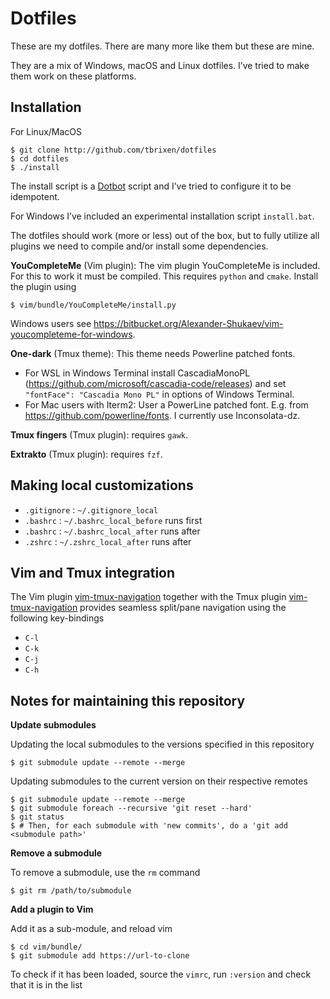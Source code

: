 # Dotfiles

These are my dotfiles. There are many more like them but these are mine. 

They are a mix of Windows, macOS and Linux dotfiles. I’ve tried to make them work on these platforms.


## Installation

For Linux/MacOS

    $ git clone http://github.com/tbrixen/dotfiles
    $ cd dotfiles
    $ ./install

The install script is a [Dotbot][dotbot] script and I’ve tried to configure it to be idempotent.

For Windows I’ve included an experimental installation script `install.bat`.

The dotfiles should work (more or less) out of the box, but to fully utilize all plugins we need to compile and/or install some dependencies.

**YouCompleteMe** (Vim plugin):
The vim plugin YouCompleteMe is included. For this to work it must be compiled. This requires `python` and `cmake`. Install the plugin using

    $ vim/bundle/YouCompleteMe/install.py

Windows users see https://bitbucket.org/Alexander-Shukaev/vim-youcompleteme-for-windows.

**One-dark** (Tmux theme):
This theme needs Powerline patched fonts.

* For WSL in Windows Terminal install CascadiaMonoPL (https://github.com/microsoft/cascadia-code/releases) and set `"fontFace": "Cascadia Mono PL"` in options of Windows Terminal.
* For Mac users with Iterm2: User a PowerLine patched font. E.g. from https://github.com/powerline/fonts. I currently use Inconsolata-dz.

**Tmux fingers** (Tmux plugin): requires `gawk`.

**Extrakto** (Tmux plugin): requires `fzf`.


## Making local customizations

* `.gitignore` : `~/.gitignore_local`
* `.bashrc` : `~/.bashrc_local_before` runs first
* `.bashrc` : `~/.bashrc_local_after` runs after
* `.zshrc` : `~/.zshrc_local_after` runs after


## Vim and Tmux integration

The Vim plugin [vim-tmux-navigation](https://github.com/christoomey/vim-tmux-navigator) together with the Tmux plugin [vim-tmux-navigation](https://github.com/christoomey/vim-tmux-navigator) provides seamless split/pane navigation using the following key-bindings

* `C-l`
* `C-k`
* `C-j`
* `C-h`


## Notes for maintaining this repository

**Update submodules**

Updating the local submodules to the versions specified in this repository

    $ git submodule update --remote --merge

Updating submodules to the current version on their respective remotes

    $ git submodule update --remote --merge
    $ git submodule foreach --recursive 'git reset --hard'
    $ git status
    $ # Then, for each submodule with 'new commits', do a 'git add <submodule path>'

**Remove a submodule**

To remove a submodule, use the `rm` command

    $ git rm /path/to/submodule

**Add a plugin to Vim**

Add it as a sub-module, and reload vim

    $ cd vim/bundle/
    $ git submodule add https://url-to-clone

To check if it has been loaded, source the `vimrc`, run `:version` and check that it is in the list


[dotbot]: https://github.com/anishathalye/dotbot
